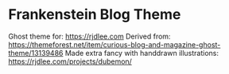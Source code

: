 # Frankenstein Blog Theme

Ghost theme for: https://rjdlee.com
Derived from: https://themeforest.net/item/curious-blog-and-magazine-ghost-theme/13139486
Made extra fancy with handdrawn illustrations: https://rjdlee.com/projects/dubemon/
